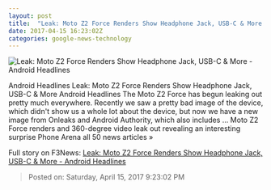 ```yaml
---
layout: post
title:  "Leak: Moto Z2 Force Renders Show Headphone Jack, USB-C & More - Android Headlines"
date: 2017-04-15 16:23:02Z
categories: google-news-technology
---
```


![Leak: Moto Z2 Force Renders Show Headphone Jack, USB-C & More - Android Headlines](https://www.androidheadlines.com/wp-content/uploads/2017/04/moto-z2-force-6.jpg)

Android Headlines Leak: Moto Z2 Force Renders Show Headphone Jack, USB-C & More Android Headlines The Moto Z2 Force has begun leaking out pretty much everywhere. Recently we saw a pretty bad image of the device, which didn't show us a whole lot about the device, but now we have a new image from Onleaks and Android Authority, which also includes ... Moto Z2 Force renders and 360-degree video leak out revealing an interesting surprise Phone Arena all 50 news articles »


Full story on F3News: [Leak: Moto Z2 Force Renders Show Headphone Jack, USB-C & More - Android Headlines](http://www.f3nws.com/n/XkdMGG)

> Posted on: Saturday, April 15, 2017 9:23:02 PM
